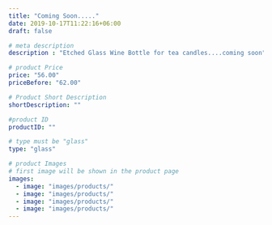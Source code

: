 ```yaml
---
title: "Coming Soon....."
date: 2019-10-17T11:22:16+06:00
draft: false

# meta description
description : "Etched Glass Wine Bottle for tea candles....coming soon"

# product Price
price: "56.00"
priceBefore: "62.00"

# Product Short Description
shortDescription: ""

#product ID
productID: ""

# type must be "glass"
type: "glass"

# product Images
# first image will be shown in the product page
images:
  - image: "images/products/"
  - image: "images/products/"
  - image: "images/products/"
  - image: "images/products/"
---
```



